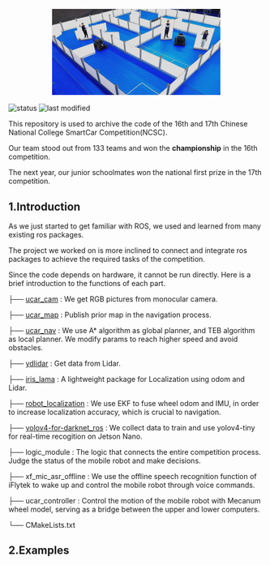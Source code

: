 <p align="center">
  <img src="https://github.com/MRHan-426/Chinese-National-College-SmartCar-Compeition/blob/master/.assets/2.png" alt="image" width="66%" height="auto">
</p>

![status](https://img.shields.io/badge/status-archived-EB1923)
![last modified](https://img.shields.io/badge/last%20modified-04%2F27%2F2023-EB1923)

This repository is used to archive the code of the 16th and 17th Chinese National College SmartCar Competition(NCSC). 

Our team stood out from 133 teams and won the **championship** in the 16th competition.

The next year, our junior schoolmates won the national first prize in the 17th competition.

## **1.Introduction**
As we just started to get familiar with ROS, we used and learned from many existing ros packages. 

The project we worked on is more inclined to connect and integrate ros packages to achieve the required tasks of the competition. 

Since the code depends on hardware, it cannot be run directly. Here is a brief introduction to the functions of each part.


├── [ucar_cam](https://github.com/ros-drivers/usb_cam) : We get RGB pictures from monocular camera.

├── [ucar_map](https://github.com/ros-planning/navigation/tree/melodic-devel/map_server) : Publish prior map in the navigation process.

├── [ucar_nav](https://github.com/ros-planning/navigation) : We use A* algorithm as global planner, and TEB algorithm as local planner. We modify params to reach higher speed and avoid obstacles.

├── [ydlidar](https://github.com/YDLIDAR/ydlidar_ros_driver) : Get data from Lidar.

├── [iris_lama](https://github.com/iris-ua/iris_lama_ros) : A lightweight package for Localization using odom and Lidar.

├── [robot_localization](https://github.com/cra-ros-pkg/robot_localization) : We use EKF to fuse wheel odom and IMU, in order to increase localization accuracy, which is crucial to navigation.

├── [yolov4-for-darknet_ros](https://github.com/Tossy0423/yolov4-for-darknet_ros) : We collect data to train and use yolov4-tiny for real-time recogition on Jetson Nano. 

├── logic_module : The logic that connects the entire competition process. Judge the status of the mobile robot and make decisions.

├── xf_mic_asr_offline : We use the offline speech recognition function of iFlytek to wake up and control the mobile robot through voice commands.

├── ucar_controller : Control the motion of the mobile robot with Mecanum wheel model, serving as a bridge between the upper and lower computers.

└── CMakeLists.txt

## 2.Examples




